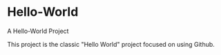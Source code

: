 # Hello-World
A Hello-World Project

This project is the classic "Hello World" project focused on using Github.
